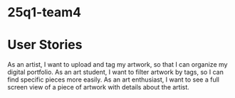 # 25q1-team4

# User Stories
As an artist, I want to upload and tag my artwork, so that I can organize my digital portfolio.
As an art student,  I want to filter artwork by tags, so I can find specific pieces more easily.
As an art enthusiast, I want to see a full screen view of a piece of artwork with details about the artist.
